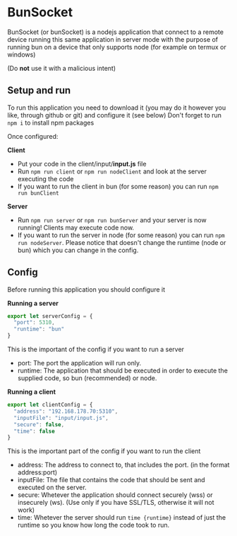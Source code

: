 # BunSocket
BunSocket (or bunSocket) is a nodejs application that connect to a remote device running this same application in server mode with the purpose of running bun on a device that only supports node (for example on termux or windows)

(Do **not** use it with a malicious intent)

## Setup and run
To run this application you need to download it (you may do it however you like, through github or git) and configure it (see below)
Don't forget to run `npm i` to install npm packages

Once configured:

  **Client**
  - Put your code in the client/input/**input.js** file
  - Run `npm run client` or `npm run nodeClient` and look at the server executing the code
  - If you want to run the client in bun (for some reason) you can run `npm run bunClient`

  **Server**
  - Run `npm run server` or `npm run bunServer` and your server is now running! Clients may execute code now.
  - If you want to run the server in node (for some reason) you can run `npm run nodeServer`. Please notice that doesn't change the runtime (node or bun) which you can change in the config.

## Config
Before running this application you should configure it

 **Running a server**
  ```js
  export let serverConfig = {
    "port": 5310,
    "runtime": "bun"
  }
  ```
  This is the important of the config if you want to run a server
  - port: The port the application will run only.
  - runtime: The application that should be executed in order to execute the supplied code, so bun (recommended) or node.

  **Running a client**
  ```js
  export let clientConfig = {
    "address": "192.168.178.70:5310",
    "inputFile": "input/input.js",
    "secure": false,
    "time": false
  }
  ```
  This is the important part of the config if you want to run the client
  - address: The address to connect to, that includes the port. (in the format address:port)
  - inputFile: The file that contains the code that should be sent and executed on the server.
  - secure: Whetever the application should connect securely (wss) or insecurely (ws). (Use only if you have SSL/TLS, otherwise it will not work)
  - time: Whetever the server should run `time {runtime}` instead of just the runtime so you know how long the code took to run.

